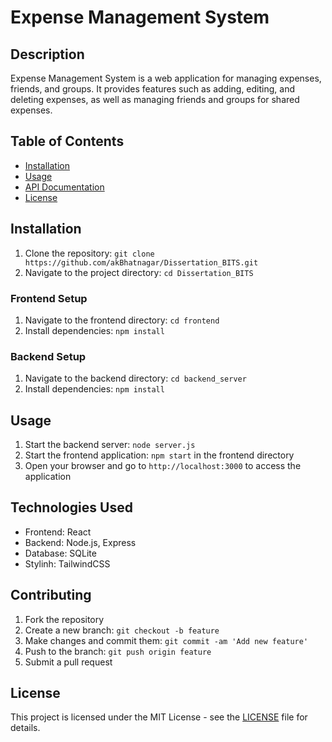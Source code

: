 # Expense Management System

## Description
Expense Management System is a web application for managing expenses, friends, and groups. It provides features such as adding, editing, and deleting expenses, as well as managing friends and groups for shared expenses.

## Table of Contents

- [Installation](#installation)
- [Usage](#usage)
- [API Documentation](#api-documentation)
- [License](#license)

## Installation
1. Clone the repository: `git clone https://github.com/akBhatnagar/Dissertation_BITS.git`
2. Navigate to the project directory: `cd Dissertation_BITS`

### Frontend Setup
1. Navigate to the frontend directory: `cd frontend`
2. Install dependencies: `npm install`

### Backend Setup
1. Navigate to the backend directory: `cd backend_server`
2. Install dependencies: `npm install`

## Usage
1. Start the backend server: `node server.js`
2. Start the frontend application: `npm start` in the frontend directory
3. Open your browser and go to `http://localhost:3000` to access the application

## Technologies Used
- Frontend: React
- Backend: Node.js, Express
- Database: SQLite
- Stylinh: TailwindCSS

## Contributing
1. Fork the repository
2. Create a new branch: `git checkout -b feature`
3. Make changes and commit them: `git commit -am 'Add new feature'`
4. Push to the branch: `git push origin feature`
5. Submit a pull request

## License
This project is licensed under the MIT License - see the [LICENSE](LICENSE) file for details.
